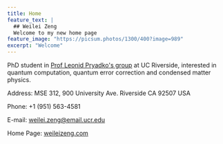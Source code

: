 ```yaml
---
title: Home
feature_text: |
  ## Weilei Zeng
  Welcome to my new home page
feature_image: "https://picsum.photos/1300/400?image=989"
excerpt: "Welcome"
---
```

PhD student in <a href="https://faculty.ucr.edu/~leonid/">
Prof Leonid Pryadko's group</a> at UC Riverside, interested
in quantum computation, quantum error correction and condensed matter
physics.

<p>Address: MSE 312,
900 University Ave. Riverside CA 92507 USA<br>

Phone: +1 (951) 563-4581 <br>

E-mail: weilei.zeng@email.ucr.edu<br>

Home Page: 
  <a href="https://weileizeng.com">weileizeng.com</a></p>

